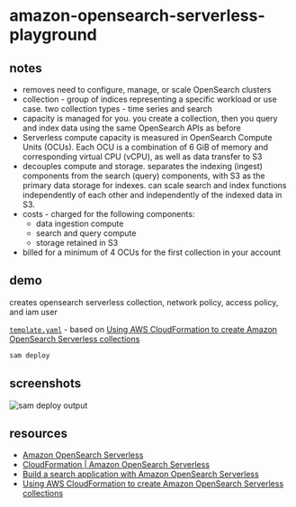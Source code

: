 # amazon-opensearch-serverless-playground

## notes

- removes need to configure, manage, or scale OpenSearch clusters
- collection - group of indices representing a specific workload or use case.  two collection types - time series and search
- capacity is managed for you. you create a collection, then you query and index data using the same OpenSearch APIs as before
- Serverless compute capacity is measured in OpenSearch Compute Units (OCUs). Each OCU is a combination of 6 GiB of memory and corresponding virtual CPU (vCPU), as well as data transfer to S3
- decouples compute and storage.  separates the indexing (ingest) components from the search (query) components, with S3 as the primary data storage for indexes. can scale search and index functions independently of each other and independently of the indexed data in S3.
- costs - charged for the following components:
  - data ingestion compute
  - search and query compute
  - storage retained in S3
- billed for a minimum of 4 OCUs for the first collection in your account

## demo

creates opensearch serverless collection, network policy, access policy, and iam user

[`template.yaml`](template.yaml) - based on [Using AWS CloudFormation to create Amazon OpenSearch Serverless collections](https://docs.aws.amazon.com/opensearch-service/latest/developerguide/serverless-cfn.html)

```sh
sam deploy
```

## screenshots

![sam deploy output](https://www.evernote.com/l/AAFv_zdV95FOn4beVOGkIr1UzNcgxg1RtrQB/image.png)

## resources

- [Amazon OpenSearch Serverless](https://docs.aws.amazon.com/opensearch-service/latest/developerguide/serverless.html)
- [CloudFormation | Amazon OpenSearch Serverless](https://docs.aws.amazon.com/AWSCloudFormation/latest/UserGuide/AWS_OpenSearchServerless.html)
- [Build a search application with Amazon OpenSearch Serverless](https://aws.amazon.com/blogs/big-data/build-a-search-application-with-amazon-opensearch-serverless/)
- [Using AWS CloudFormation to create Amazon OpenSearch Serverless collections](https://docs.aws.amazon.com/opensearch-service/latest/developerguide/serverless-cfn.html)